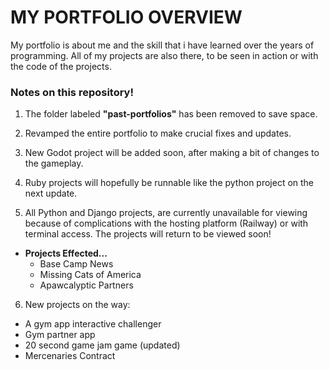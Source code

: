# **MY PORTFOLIO OVERVIEW**

My portfolio is about me and the skill that i have learned over the years of programming. All of my projects are also there, to be seen in action or with the code of the projects.

### Notes on this repository!

1. The folder labeled **"past-portfolios"** has been removed to save space.

2. Revamped the entire portfolio to make crucial fixes and updates.

3. New Godot project will be added soon, after making a bit of changes to the gameplay.

4. Ruby projects will hopefully be runnable like the python project on the next update.

5. All Python and Django projects, are currently unavailable for viewing because of complications with the hosting platform (Railway) or with terminal access. The projects will return to be viewed soon!

  - **Projects Effected...**
    - Base Camp News
    - Missing Cats of America
    - Apawcalyptic Partners

6. New projects on the way:
  - A gym app interactive challenger 
  - Gym partner app
  - 20 second game jam game (updated)
  - Mercenaries Contract

